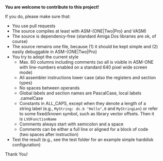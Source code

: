 **You are welcome to contribute to this project!**

If you do, please make sure that:
- You use pull requests
- The source compiles at least with ASM-{ONE|Two|Pro} and VASM)
- The source is dependency-free (standard Amiga Dos libraries are ok, of course)
- The source remains one file, because (1) it should be kept simple and (2) easily debuggable in ASM-{ONE|Two|Pro}
- You try to adopt the current style
  - Max. 60 columns including comments (so all is visible in ASM-ONE with line-numbers enabled on a standard 640 pixel wide screen mode)
  - All assembler instructions lower case (also the registers and section types)
  - No spaces between operands
  - Global labels and section names are PascalCase, local labels .camelCase
  - Constants in ALL_CAPS, except when they denote a length of a string label (e.g., ``MyString: dc.b "Hello",0`` and ``MyStringLen``) or refer to some fixed/known symbol, such as library vector offsets. Then it is ``LVOFunctionName``
  - Comments always start with semicolon and a space
  - Comments can be either a full line or aligned for a block of code (two spaces after instruction)
- Test the result (e.g., see the test folder for an example simple harddisk configuration)

Thank You!